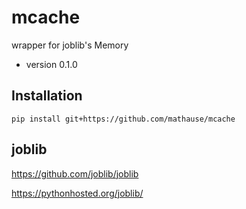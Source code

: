 # mcache
wrapper for joblib's Memory

 * version 0.1.0

## Installation

    pip install git+https://github.com/mathause/mcache

## joblib

https://github.com/joblib/joblib

https://pythonhosted.org/joblib/
